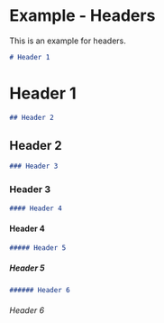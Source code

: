 # Example - Headers

This is an example for headers.

```markdown
# Header 1
```

# Header 1

```markdown
## Header 2
```

## Header 2

```markdown
### Header 3
```

### Header 3

```markdown
#### Header 4
```

#### Header 4

```markdown
##### Header 5
```

##### Header 5

```markdown
###### Header 6
```

###### Header 6